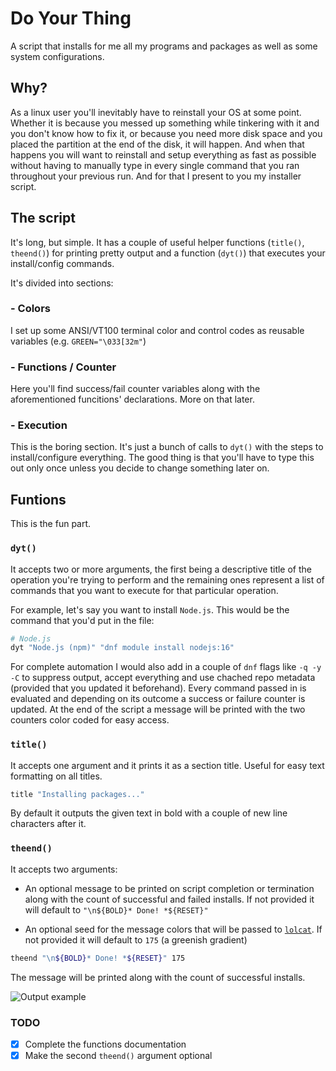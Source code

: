 # Do Your Thing

A script that installs for me all my programs and packages as well as some system configurations.

## Why?

As a linux user you'll inevitably have to reinstall your OS at some point. Whether it is because you messed up something while tinkering with it and you don't know how to fix it, or because you need more disk space and you placed the partition at the end of the disk, it will happen.
And when that happens you will want to reinstall and setup everything as fast as possible without having to manually type in every single command that you ran throughout your previous run. And for that I present to you my installer script.

## The script

It's long, but simple. It has a couple of useful helper functions (`title()`, `theend()`) for printing pretty output and a function (`dyt()`) that executes your install/config commands.

It's divided into sections:

### - Colors

   I set up some ANSI/VT100 terminal color and control codes as reusable variables (e.g. `GREEN="\033[32m"`)

### - Functions / Counter

   Here you'll find success/fail counter variables along with the aforementioned funcitions' declarations. More on that later.

### - Execution

   This is the boring section. It's just a bunch of calls to `dyt()` with the steps to install/configure everything. The good thing is that you'll have to type this out only once unless you decide to change something later on.

## Funtions

This is the fun part.

### `dyt()`

It accepts two or more arguments, the first being a descriptive title of the operation you're trying to perform and the remaining ones represent a list of commands that you want to execute for that particular operation.

For example, let's say you want to install `Node.js`. This would be the command that you'd put in the file:

```bash
# Node.js
dyt "Node.js (npm)" "dnf module install nodejs:16"
```

For complete automation I would also add in a couple of `dnf` flags like `-q -y -C` to suppress output, accept everything and use chached repo metadata (provided that you updated it beforehand).
Every command passed in is evaluated and depending on its outcome a success or failure counter is updated.
At the end of the script a message will be printed with the two counters color coded for easy access.

### `title()`

It accepts one argument and it prints it as a section title. Useful for easy text formatting on all titles.

```bash
title "Installing packages..."
```

By default it outputs the given text in bold with a couple of new line characters after it.

### `theend()`

It accepts two arguments:

- An optional message to be printed on script completion or termination along with the count of successful and failed installs. If not provided it will default to `"\n${BOLD}* Done! *${RESET}"`

- An optional seed for the message colors that will be passed to [`lolcat`](https://github.com/busyloop/lolcat). If not provided it will default to `175` (a greenish gradient)

```bash
theend "\n${BOLD}* Done! *${RESET}" 175
```

The message will be printed along with the count of successful installs.

![Output example](https://user-images.githubusercontent.com/49202538/173410425-15afdacc-4c1a-42ce-abdc-86bfe83b8f81.png)

### TODO

- [x] Complete the functions documentation
- [x] Make the second `theend()` argument optional

